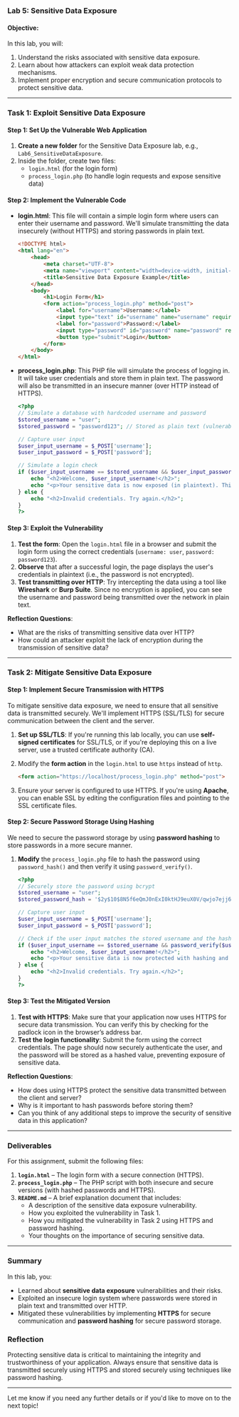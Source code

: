 
### **Lab 5: Sensitive Data Exposure**

#### **Objective:**
In this lab, you will:
1. Understand the risks associated with sensitive data exposure.
2. Learn about how attackers can exploit weak data protection mechanisms.
3. Implement proper encryption and secure communication protocols to protect sensitive data.

---

### **Task 1: Exploit Sensitive Data Exposure**

#### **Step 1: Set Up the Vulnerable Web Application**

1. **Create a new folder** for the Sensitive Data Exposure lab, e.g., `Lab6_SensitiveDataExposure`.
2. Inside the folder, create two files:
   - `login.html` (for the login form)
   - `process_login.php` (to handle login requests and expose sensitive data)

#### **Step 2: Implement the Vulnerable Code**

- **login.html**: This file will contain a simple login form where users can enter their username and password. We'll simulate transmitting the data insecurely (without HTTPS) and storing passwords in plain text.

  ```html
  <!DOCTYPE html>
  <html lang="en">
      <head>
          <meta charset="UTF-8">
          <meta name="viewport" content="width=device-width, initial-scale=1.0">
          <title>Sensitive Data Exposure Example</title>
      </head>
      <body>
          <h1>Login Form</h1>
          <form action="process_login.php" method="post">
              <label for="username">Username:</label>
              <input type="text" id="username" name="username" required><br>
              <label for="password">Password:</label>
              <input type="password" id="password" name="password" required><br>
              <button type="submit">Login</button>
          </form>
      </body>
  </html>
  ```

- **process_login.php**: This PHP file will simulate the process of logging in. It will take user credentials and store them in plain text. The password will also be transmitted in an insecure manner (over HTTP instead of HTTPS).

  ```php
  <?php
  // Simulate a database with hardcoded username and password
  $stored_username = "user";
  $stored_password = "password123"; // Stored as plain text (vulnerable)

  // Capture user input
  $user_input_username = $_POST['username'];
  $user_input_password = $_POST['password'];

  // Simulate a login check
  if ($user_input_username == $stored_username && $user_input_password == $stored_password) {
      echo "<h2>Welcome, $user_input_username!</h2>";
      echo "<p>Your sensitive data is now exposed (in plaintext). This is insecure!</p>";
  } else {
      echo "<h2>Invalid credentials. Try again.</h2>";
  }
  ?>
  ```

#### **Step 3: Exploit the Vulnerability**

1. **Test the form**: Open the `login.html` file in a browser and submit the login form using the correct credentials (`username: user`, `password: password123`).
2. **Observe** that after a successful login, the page displays the user's credentials in plaintext (i.e., the password is not encrypted).
3. **Test transmitting over HTTP**: Try intercepting the data using a tool like **Wireshark** or **Burp Suite**. Since no encryption is applied, you can see the username and password being transmitted over the network in plain text.

**Reflection Questions**:
- What are the risks of transmitting sensitive data over HTTP?
- How could an attacker exploit the lack of encryption during the transmission of sensitive data?

---

### **Task 2: Mitigate Sensitive Data Exposure**

#### **Step 1: Implement Secure Transmission with HTTPS**

To mitigate sensitive data exposure, we need to ensure that all sensitive data is transmitted securely. We'll implement HTTPS (SSL/TLS) for secure communication between the client and the server.

1. **Set up SSL/TLS**: If you're running this lab locally, you can use **self-signed certificates** for SSL/TLS, or if you're deploying this on a live server, use a trusted certificate authority (CA).
   
2. Modify the **form action** in the `login.html` to use `https` instead of `http`.

   ```html
   <form action="https://localhost/process_login.php" method="post">
   ```

3. Ensure your server is configured to use HTTPS. If you're using **Apache**, you can enable SSL by editing the configuration files and pointing to the SSL certificate files.

#### **Step 2: Secure Password Storage Using Hashing**

We need to secure the password storage by using **password hashing** to store passwords in a more secure manner.

1. **Modify** the `process_login.php` file to hash the password using `password_hash()` and then verify it using `password_verify()`.

   ```php
   <?php
   // Securely store the password using bcrypt
   $stored_username = "user";
   $stored_password_hash = '$2y$10$8N5f6eQmJ0nExI0ktHJ9euX0V/qwjo7ejj64ZPaAlcxL2w5Xhbn3K'; // password123 hashed using bcrypt

   // Capture user input
   $user_input_username = $_POST['username'];
   $user_input_password = $_POST['password'];

   // Check if the user input matches the stored username and the hashed password
   if ($user_input_username == $stored_username && password_verify($user_input_password, $stored_password_hash)) {
       echo "<h2>Welcome, $user_input_username!</h2>";
       echo "<p>Your sensitive data is now protected with hashing and secure transmission.</p>";
   } else {
       echo "<h2>Invalid credentials. Try again.</h2>";
   }
   ?>
   ```

#### **Step 3: Test the Mitigated Version**

1. **Test with HTTPS**: Make sure that your application now uses HTTPS for secure data transmission. You can verify this by checking for the padlock icon in the browser’s address bar.
2. **Test the login functionality**: Submit the form using the correct credentials. The page should now securely authenticate the user, and the password will be stored as a hashed value, preventing exposure of sensitive data.

**Reflection Questions**:
- How does using HTTPS protect the sensitive data transmitted between the client and server?
- Why is it important to hash passwords before storing them?
- Can you think of any additional steps to improve the security of sensitive data in this application?

---

### **Deliverables**

For this assignment, submit the following files:

1. **`login.html`** – The login form with a secure connection (HTTPS).
2. **`process_login.php`** – The PHP script with both insecure and secure versions (with hashed passwords and HTTPS).
3. **`README.md`** – A brief explanation document that includes:
   - A description of the sensitive data exposure vulnerability.
   - How you exploited the vulnerability in Task 1.
   - How you mitigated the vulnerability in Task 2 using HTTPS and password hashing.
   - Your thoughts on the importance of securing sensitive data.

---

### **Summary**

In this lab, you:
- Learned about **sensitive data exposure** vulnerabilities and their risks.
- Exploited an insecure login system where passwords were stored in plain text and transmitted over HTTP.
- Mitigated these vulnerabilities by implementing **HTTPS** for secure communication and **password hashing** for secure password storage.

### **Reflection**

Protecting sensitive data is critical to maintaining the integrity and trustworthiness of your application. Always ensure that sensitive data is transmitted securely using HTTPS and stored securely using techniques like password hashing.

---

Let me know if you need any further details or if you'd like to move on to the next topic!